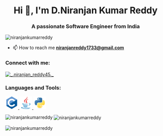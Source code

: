 <h1 align="center">Hi 👋, I'm D.Niranjan Kumar Reddy</h1>
<h3 align="center">A passionate Software Engineer from India</h3>


<p align="left"> <img src="https://komarev.com/ghpvc/?username=niranjankumarreddy&label=Profile%20views&color=0e75b6&style=flat" alt="niranjankumarreddy" /> </p>

- 📫 How to reach me **niranjanreddy1733@gmail.com**

<h3 align="left">Connect with me:</h3>
<p align="left">
<a href="https://instagram.com/_.niranjan_reddy45._" target="blank"><img align="center" src="https://raw.githubusercontent.com/rahuldkjain/github-profile-readme-generator/master/src/images/icons/Social/instagram.svg" alt="_.niranjan_reddy45._" height="30" width="40" /></a>
</p>

<h3 align="left">Languages and Tools:</h3>
<p align="left"> <a href="https://www.cprogramming.com/" target="_blank" rel="noreferrer"> <img src="https://raw.githubusercontent.com/devicons/devicon/master/icons/c/c-original.svg" alt="c" width="40" height="40"/> </a> <a href="https://www.java.com" target="_blank" rel="noreferrer"> <img src="https://raw.githubusercontent.com/devicons/devicon/master/icons/java/java-original.svg" alt="java" width="40" height="40"/> </a> <a href="https://www.python.org" target="_blank" rel="noreferrer"> <img src="https://raw.githubusercontent.com/devicons/devicon/master/icons/python/python-original.svg" alt="python" width="40" height="40"/> </a> </p>

<p><img align="left" src="https://github-readme-stats.vercel.app/api/top-langs?username=niranjankumarreddy&show_icons=true&locale=en&layout=compact" alt="niranjankumarreddy" /></p>

<p>&nbsp;<img align="center" src="https://github-readme-stats.vercel.app/api?username=niranjankumarreddy&show_icons=true&locale=en" alt="niranjankumarreddy" /></p>

<p><img align="center" src="https://github-readme-streak-stats.herokuapp.com/?user=niranjankumarreddy&" alt="niranjankumarreddy" /></p>
